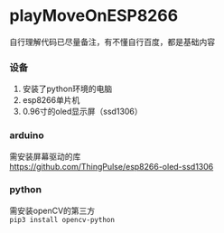 # playMoveOnESP8266
自行理解代码已尽量备注，有不懂自行百度，都是基础内容
### 设备
<ol>
<li>安装了python环境的电脑</li>
<li>esp8266单片机</li>
<li>0.96寸的oled显示屏（ssd1306）</li>
</ol>

### arduino
需安装屏幕驱动的库<br />
https://github.com/ThingPulse/esp8266-oled-ssd1306

### python
需安装openCV的第三方<br />
<code>pip3 install opencv-python</code>
